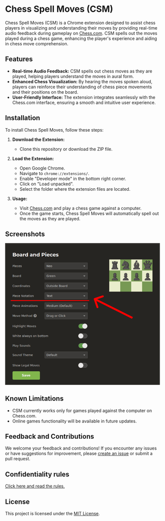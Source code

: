 # Chess Spell Moves (CSM)

Chess Spell Moves (CSM) is a Chrome extension designed to assist chess players in visualizing and understanding their moves by providing real-time audio feedback during gameplay on [Chess.com](https://www.chess.com/). CSM spells out the moves played during a chess game, enhancing the player's experience and aiding in chess move comprehension.

## Features

- **Real-time Audio Feedback:** CSM spells out chess moves as they are played, helping players understand the moves in aural form.
- **Enhanced Chess Visualization:** By hearing the moves spoken aloud, players can reinforce their understanding of chess piece movements and their positions on the board.
- **User-Friendly Interface:** The extension integrates seamlessly with the Chess.com interface, ensuring a smooth and intuitive user experience.

## Installation

To install Chess Spell Moves, follow these steps:

1. **Download the Extension:**
   - Clone this repository or download the ZIP file.
   
2. **Load the Extension:**
   - Open Google Chrome.
   - Navigate to `chrome://extensions/`.
   - Enable "Developer mode" in the bottom right corner.
   - Click on "Load unpacked".
   - Select the folder where the extension files are located.

3. **Usage:**
   - Visit [Chess.com](https://www.chess.com/) and play a chess game against a computer.
   - Once the game starts, Chess Spell Moves will automatically spell out the moves as they are played.

## Screenshots

![Chess Spell Moves in action](settings-screenshot.png)

## Known Limitations

- CSM currently works only for games played against the computer on Chess.com.
- Online games functionality will be available in future updates.

## Feedback and Contributions

We welcome your feedback and contributions! If you encounter any issues or have suggestions for improvement, please [create an issue](https://github.com/AudouxH/chess_spell_moves/issues) or submit a pull request.

## Confidentiality rules

[Click here and read the rules.](./confidentiality_rules.md)

## License

This project is licensed under the [MIT License](LICENSE).